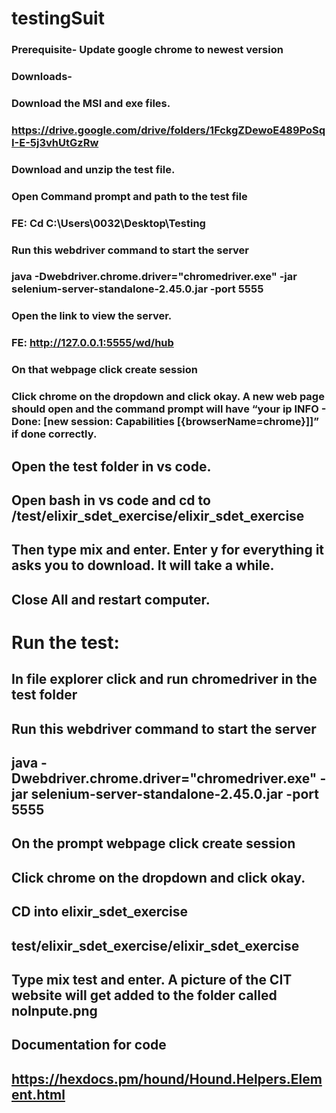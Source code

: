 # testingSuit
### Prerequisite- Update google chrome to newest version

 
### Downloads-
### Download the MSI and exe files. 
### https://drive.google.com/drive/folders/1FckgZDewoE489PoSqI-E-5j3vhUtGzRw

### Download and unzip the test file.

### Open Command prompt and path to the test file
### FE: Cd C:\Users\0032\Desktop\Testing

### Run this webdriver command to start the server
### java -Dwebdriver.chrome.driver="chromedriver.exe" -jar selenium-server-standalone-2.45.0.jar -port 5555



### Open the link to view the server.
### FE: http://127.0.0.1:5555/wd/hub

### On that webpage click create session
### Click chrome on the dropdown and click okay. A new web page should open and the command prompt will have “your ip  INFO - Done: [new session: Capabilities [{browserName=chrome}]]” if done correctly.

## Open the test folder in vs code.


## Open bash in vs code and cd to /test/elixir_sdet_exercise/elixir_sdet_exercise
## Then type mix and enter. Enter y for everything it asks you to download. It will take a while.
## Close All and restart computer.





# Run the test:

## In file explorer click and run chromedriver in the test folder
## Run this webdriver command to start the server
## java -Dwebdriver.chrome.driver="chromedriver.exe" -jar selenium-server-standalone-2.45.0.jar -port 5555

## On the prompt webpage click create session
## Click chrome on the dropdown and click okay.

## CD into elixir_sdet_exercise
## test/elixir_sdet_exercise/elixir_sdet_exercise

## Type mix test and enter. A picture of the CIT website will get added to the folder called noInpute.png

## Documentation for code
## https://hexdocs.pm/hound/Hound.Helpers.Element.html
